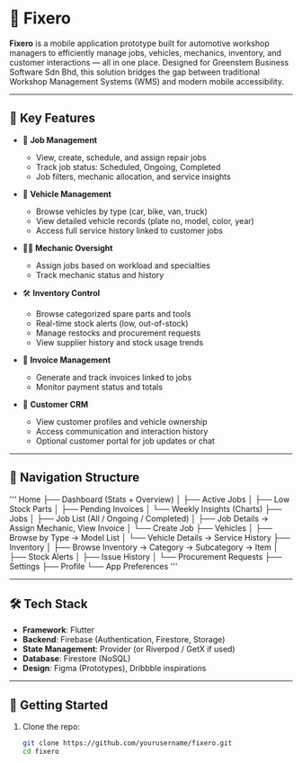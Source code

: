# 🚗 Fixero

**Fixero** is a mobile application prototype built for automotive workshop managers to efficiently manage jobs, vehicles, mechanics, inventory, and customer interactions — all in one place. Designed for Greenstem Business Software Sdn Bhd, this solution bridges the gap between traditional Workshop Management Systems (WMS) and modern mobile accessibility.

---

## 📱 Key Features

- 🔧 **Job Management**
    - View, create, schedule, and assign repair jobs
    - Track job status: Scheduled, Ongoing, Completed
    - Job filters, mechanic allocation, and service insights

- 🚙 **Vehicle Management**
    - Browse vehicles by type (car, bike, van, truck)
    - View detailed vehicle records (plate no, model, color, year)
    - Access full service history linked to customer jobs

- 🧑‍🔧 **Mechanic Oversight**
    - Assign jobs based on workload and specialties
    - Track mechanic status and history

- 🛠️ **Inventory Control**
    - Browse categorized spare parts and tools
    - Real-time stock alerts (low, out-of-stock)
    - Manage restocks and procurement requests
    - View supplier history and stock usage trends

- 📄 **Invoice Management**
    - Generate and track invoices linked to jobs
    - Monitor payment status and totals

- 💬 **Customer CRM**
    - View customer profiles and vehicle ownership
    - Access communication and interaction history
    - Optional customer portal for job updates or chat

---

## 🧭 Navigation Structure

'''
Home
├── Dashboard (Stats + Overview)
│ ├── Active Jobs
│ ├── Low Stock Parts
│ ├── Pending Invoices
│ └── Weekly Insights (Charts)
├── Jobs
│ ├── Job List (All / Ongoing / Completed)
│ ├── Job Details → Assign Mechanic, View Invoice
│ └── Create Job
├── Vehicles
│ ├── Browse by Type → Model List
│ └── Vehicle Details → Service History
├── Inventory
│ ├── Browse Inventory → Category → Subcategory → Item
│ ├── Stock Alerts
│ ├── Issue History
│ └── Procurement Requests
├── Settings
├── Profile
└── App Preferences
'''

---

## 🛠️ Tech Stack

- **Framework**: Flutter
- **Backend**: Firebase (Authentication, Firestore, Storage)
- **State Management**: Provider (or Riverpod / GetX if used)
- **Database**: Firestore (NoSQL)
- **Design**: Figma (Prototypes), Dribbble inspirations

---

## 🚀 Getting Started

1. Clone the repo:
   ```bash
   git clone https://github.com/yourusername/fixero.git
   cd fixero
